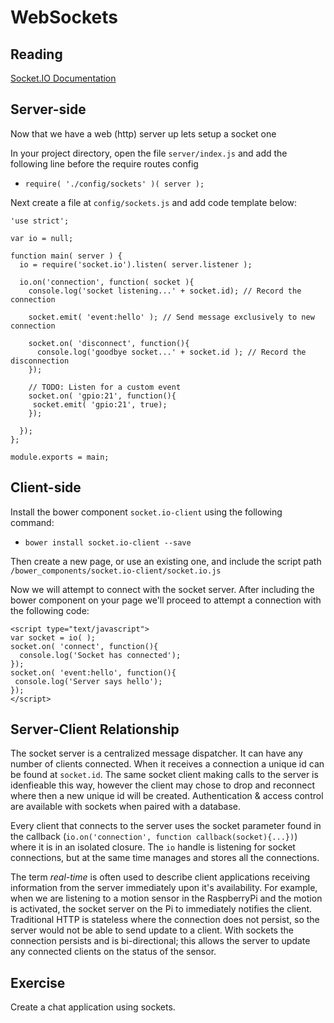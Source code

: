 # WebSockets
## Reading
[Socket.IO Documentation](http://socket.io/docs/)

## Server-side 
Now that we have a web (http) server up lets setup a socket one

In your project directory, open the file `server/index.js` and add the following line before the require routes config

* `require( './config/sockets' )( server );`
 
Next create a file at `config/sockets.js` and add code template below:

```
'use strict';

var io = null;

function main( server ) {
  io = require('socket.io').listen( server.listener );
  
  io.on('connection', function( socket ){
    console.log('socket listening...' + socket.id); // Record the connection

    socket.emit( 'event:hello' ); // Send message exclusively to new connection

    socket.on( 'disconnect', function(){
      console.log('goodbye socket...' + socket.id ); // Record the disconnection
    });
    
    // TODO: Listen for a custom event
    socket.on( 'gpio:21', function(){
     socket.emit( 'gpio:21', true);
    });
    
  });
};

module.exports = main;
```
## Client-side
Install the bower component `socket.io-client` using the following command:
* `bower install socket.io-client --save`
 
Then create a new page, or use an existing one, and include the script path `/bower_components/socket.io-client/socket.io.js`

Now we will attempt to connect with the socket server. After including the bower component on your page we'll proceed to attempt a connection with the following code:
```
<script type="text/javascript">
var socket = io( );
socket.on( 'connect', function(){
  console.log('Socket has connected');
});
socket.on( 'event:hello', function(){
 console.log('Server says hello');
});
</script>
```

## Server-Client Relationship
The socket server is a centralized message dispatcher. It can have any number of clients connected. When it receives a connection a unique id can be found at `socket.id`. The same socket client making calls to the server is idenfieable this way, however the client may chose to drop and reconnect where then a new unique id will be created. Authentication & access control are available with sockets when paired with a database. 

Every client that connects to the server uses the socket parameter found in the callback (`io.on('connection', function callback(socket){...})`) where it is in an isolated closure. The `io` handle is listening for socket connections, but at the same time manages and stores all the connections.

The term _real-time_ is often used to describe client applications receiving information from the server immediately upon it's availability. For example, when we are listening to a motion sensor in the RaspberryPi and the motion is activated, the socket server on the Pi to immediately notifies the client. Traditional HTTP is stateless where the connection does not persist, so the server would not be able to send update to a client. With sockets the connection persists and is bi-directional; this allows the server to update any connected clients on the status of the sensor.

## Exercise
Create a chat application using sockets.
